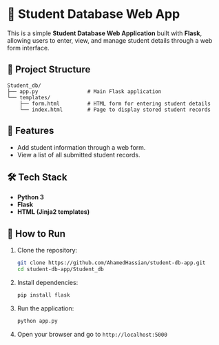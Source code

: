 # 📘 Student Database Web App

This is a simple **Student Database Web Application** built with **Flask**, allowing users to enter, view, and manage student details through a web form interface.

## 📁 Project Structure
```
Student_db/
├── app.py                # Main Flask application
└── templates/
    ├── form.html         # HTML form for entering student details
    └── index.html        # Page to display stored student records
```

## 🚀 Features
- Add student information through a web form.
- View a list of all submitted student records.

## 🛠️ Tech Stack
- **Python 3**
- **Flask**
- **HTML (Jinja2 templates)**

## 🔧 How to Run

1. Clone the repository:
   ```bash
   git clone https://github.com/AhamedHassian/student-db-app.git
   cd student-db-app/Student_db
   ```

2. Install dependencies:
   ```bash
   pip install flask
   ```

3. Run the application:
   ```bash
   python app.py
   ```

4. Open your browser and go to `http://localhost:5000`
